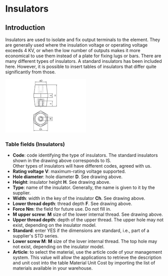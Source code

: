 # Insulators

## Introduction
Insulators are used to isolate and fix output terminals to the element.
They are generally used where the insulation voltage or operating voltage exceeds 4 KV, or when the low number of outputs makes it more economical to use them instead of a plate for fixing lugs or bars. There are many different types of insulators. A standard insulators has been included here. However, it is possible to insert tables of insulators that differ quite significantly from those.


<img src="img/Isolatori.jpg" height="170px">

### Table fields (Insulators)

- **Code**: code identifying the type of insulators. The standard insulators shown in the drawing above corresponds to IS.  
Other types of insulators will have different codes, agreed with us.
- **Rating voltage V**: maximum-rating voltage supported.
- **Hole diameter**: hole diameter **D**. See drawing above.
- **Height**: insulator height **H**. See drawing above.
- **Type**: name of the insulator. Generally, the name is given to it by the supplier.
- **Width**: width in the key of the insulator **Ch**. See drawing above.
- **Lower thread depth**: thread depth **F**. See drawing above.
- **Force Nm**: the field for future use. Do not fill in.
- **M upper screw**: **M** size of the lower internal thread. See drawing above.
- **Upper thread depth**: depth of the upper thread. The upper hole may not exist, depending on the insulator model.
- **Standard**: enter YES if the dimensions are standard, i.e., part of a supplier's STD series.
- **Lower screw M**: **M** size of the lover internal thread. The top hole may not exist, depending on the insulator model.
- **Article**: to select the material, use the article code of your management system. This value will allow the applications to retrieve the description and unit cost into the table Material Unit Cost by importing the list of materials available in your warehouse.

